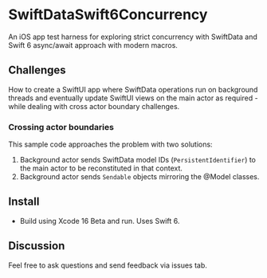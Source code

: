 # SwiftDataSwift6Concurrency

An iOS app test harness for exploring strict concurrency with SwiftData and Swift 6 async/await approach with modern macros. 

## Challenges

How to create a SwiftUI app where SwiftData operations run on background threads and eventually update SwiftUI views on the main actor as required - while dealing with cross actor boundary challenges.

### Crossing actor boundaries
This sample code approaches the problem with two solutions:
1) Background actor sends SwiftData model IDs (`PersistentIdentifier`) to the main actor to be reconstituted in that context. 
2) Background actor sends `Sendable` objects mirroring the @Model classes.  

## Install
- Build using Xcode 16 Beta and run. Uses Swift 6.

## Discussion
Feel free to ask questions and send feedback via issues tab.
